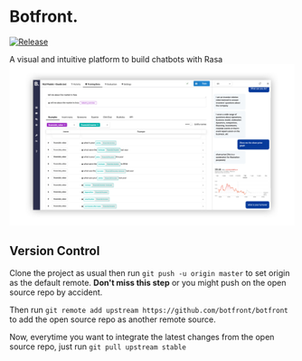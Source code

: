 # Botfront.


[![Release](https://img.shields.io/badge/botfront-0.14.1-blue.svg)]()


A visual and intuitive platform to build chatbots with Rasa
![Botfront screenshot](botfront/docs/images/botfront-screenshot-shadow.png)

## Version Control

Clone the project as usual then run `git push -u origin master` to set origin as the default remote. **Don't miss this step** or you might push on the open source repo by accident.

Then run `git remote add upstream https://github.com/botfront/botfront` to add the open source repo as another remote source.

Now, everytime you want to integrate the latest changes from the open source repo, just run `git pull upstream stable`
